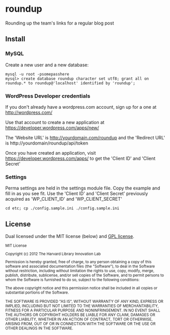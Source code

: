 roundup
======

Rounding up the team's links for a regular blog post

## Install

### MySQL

Create a new user and a new database:

	mysql -u root -psomepasshere
	mysql> create database roundup character set utf8; grant all on roundup.* to roundup@'localhost' identified by 'roundup';

### WordPress Developer credentials

If you don't already have a wordpress.com account, sign up for a one at http://wordpress.com/

Use that account to create a new application at https://developer.wordpress.com/apps/new/

The 'Website URL' is http://yourdomain.com/roundup and the 'Redirect URL' is http://yourdomain/roundup/api/token

Once you have created an application, visit https://developer.wordpress.com/apps/ to get the 'Client ID' and 'Client Secret'

### Settings

Perma settings are held in the settings module file. Copy the example and fill in as you see fit.  Use the 'Client ID' and 'Client Secret' previously acquired as 'WP_CLIENT_ID' and 'WP_CLIENT_SECRET'

    cd etc; cp ./config.sample.ini ./config.sample.ini


## License

Dual licensed under the MIT license (below) and [GPL license](http://www.gnu.org/licenses/gpl-3.0.html).

<small>
MIT License

Copyright (c) 2012 The Harvard Library Innovation Lab

Permission is hereby granted, free of charge, to any person obtaining a copy of this software and associated documentation files (the "Software"), to deal in the Software without restriction, including without limitation the rights to use, copy, modify, merge, publish, distribute, sublicense, and/or sell copies of the Software, and to permit persons to whom the Software is furnished to do so, subject to the following conditions:

The above copyright notice and this permission notice shall be included in all copies or substantial portions of the Software.

THE SOFTWARE IS PROVIDED "AS IS", WITHOUT WARRANTY OF ANY KIND, EXPRESS OR IMPLIED, INCLUDING BUT NOT LIMITED TO THE WARRANTIES OF MERCHANTABILITY, FITNESS FOR A PARTICULAR PURPOSE AND NONINFRINGEMENT. IN NO EVENT SHALL THE AUTHORS OR COPYRIGHT HOLDERS BE LIABLE FOR ANY CLAIM, DAMAGES OR OTHER LIABILITY, WHETHER IN AN ACTION OF CONTRACT, TORT OR OTHERWISE, ARISING FROM, OUT OF OR IN CONNECTION WITH THE SOFTWARE OR THE USE OR OTHER DEALINGS IN THE SOFTWARE.
</small>
